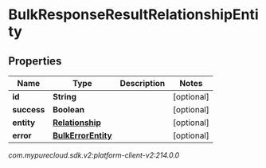 # BulkResponseResultRelationshipEntity


## Properties

| Name | Type | Description | Notes |
| ------------ | ------------- | ------------- | ------------- |
| **id** | **String** |  |  [optional] |
| **success** | **Boolean** |  |  [optional] |
| **entity** | [**Relationship**](Relationship) |  |  [optional] |
| **error** | [**BulkErrorEntity**](BulkErrorEntity) |  |  [optional] |




_com.mypurecloud.sdk.v2:platform-client-v2:214.0.0_
